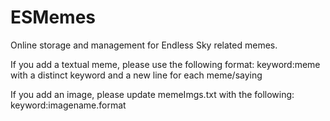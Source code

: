 # ESMemes
Online storage and management for Endless Sky related memes.

If you add a textual meme, please use the following format:
keyword:meme
with a distinct keyword and a new line for each meme/saying

If you add an image, please update memeImgs.txt with the following:
keyword:imagename.format
